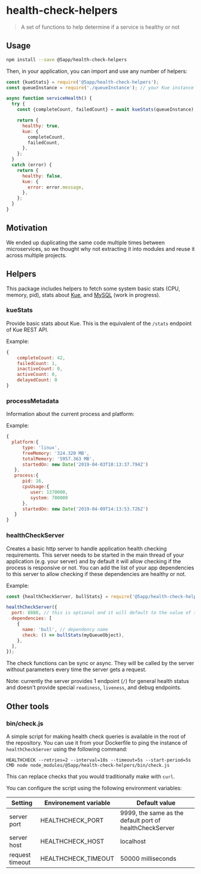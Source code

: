 # health-check-helpers

> A set of functions to help determine if a service is healthy or not

## Usage
```sh
npm install --save @5app/health-check-helpers
```

Then, in your application, you can import and use any number of helpers:
```javascript
const {kueStats} = require('@5app/health-check-helpers');
const queueInstance = require('./queueInstance'); // your Kue instance

async function serviceHealth() {
  try {
    const {completeCount, failedCount} = await kueStats(queueInstance);

    return {
      healthy: true,
      kue: {
        completeCount,
        failedCount,
      },
    };
  }
  catch (error) {
    return {
      healthy: false,
      kue: {
        error: error.message,
      },
    };
  }
}
```

## Motivation

We ended up duplicating the same code multiple times between microservices, so we thought why not extracting it into modules and reuse it across multiple projects.

## Helpers

This package includes helpers to fetch some system basic stats (CPU, memory, pid), stats about [Kue](https://www.npmjs.com/package/kue), and [MySQL](https://www.npmjs.com/package/mysql2) (work in progress).

### kueStats

Provide basic stats about Kue.
This is the equivalent of the `/stats` endpoint of Kue REST API.

Example:

```javascript
{
	completeCount: 42,
	failedCount: 1,
	inactiveCount: 0,
	activeCount: 0,
	delayedCount: 0
}
```

### processMetadata

Information about the current process and platform:

Example:

```javascript
{
  platform:{
      type: 'linux',
      freeMemory: '324.320 MB',
      totalMemory: '5957.363 MB',
      startedOn: new Date('2019-04-03T18:13:37.794Z')
   },
   process:{
      pid: 16,
      cpuUsage:{
         user: 1370000,
         system: 780000
      },
      startedOn: new Date('2019-04-09T14:13:53.726Z')
   }
}
```

### healthCheckServer

Creates a basic http server to handle application health checking requirements.
This server needs to be started in the main thread of your application (e.g. your server) and by default it will allow checking if the process is responsive or not.
You can add the list of your app dependencies to this server to allow checking if these dependencies are healthy or not.

Example:

```javascript
const {healthCheckServer, bullStats} = require('@5app/health-check-helpers');

healthCheckServer({
  port: 8888, // this is optional and it will default to the value of the environement variable `HEALTHCHECK_PORT` if specified, otherwise it falls back to the port `9999` 
  dependencies: [
    {
      name: 'bull', // dependency name
      check: () => bullStats(myQueueObject),
    },
  ],
});
```

The check functions can be sync or async. They will be called by the server without parameters every time the server gets a request.

Note: currently the server provides 1 endpoint (`/`) for general health status and doesn't provide special `readiness`, `liveness`, and debug endpoints.

## Other tools

### bin/check.js

A simple script for making health check queries is available in the root of the repository.
You can use it from your Dockerfile to ping the instance of `healthCheckServer` using the following command:

```
HEALTHCHECK --retries=2 --interval=10s --timeout=5s --start-period=5s CMD node node_modules/@5app/health-check-helpers/bin/check.js
```

This can replace checks that you would traditionally make with `curl`.

You can configure the script using the following environment variables:

| Setting         | Environement variable | Default value                                           |
|-----------------|-----------------------|---------------------------------------------------------|
| server port     | HEALTHCHECK_PORT      | 9999, the same as the default port of healthCheckServer |
| server host     | HEALTHCHECK_HOST      | localhost                                               |
| request timeout | HEALTHCHECK_TIMEOUT   | 50000 milliseconds                                      |

